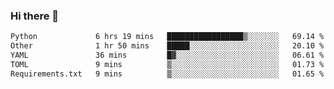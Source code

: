 ### Hi there 👋

<!--START_SECTION:waka-->

```txt
Python             6 hrs 19 mins   █████████████████▒░░░░░░░   69.14 %
Other              1 hr 50 mins    █████░░░░░░░░░░░░░░░░░░░░   20.10 %
YAML               36 mins         █▓░░░░░░░░░░░░░░░░░░░░░░░   06.61 %
TOML               9 mins          ▒░░░░░░░░░░░░░░░░░░░░░░░░   01.73 %
Requirements.txt   9 mins          ▒░░░░░░░░░░░░░░░░░░░░░░░░   01.65 %
```

<!--END_SECTION:waka-->

<!--
**Jonas-VanHaeken/Jonas-VanHaeken** is a ✨ _special_ ✨ repository because its `README.md` (this file) appears on your GitHub profile.

Here are some ideas to get you started:

- 🔭 I’m currently working on ...
- 🌱 I’m currently learning ...
- 👯 I’m looking to collaborate on ...
- 🤔 I’m looking for help with ...
- 💬 Ask me about ...
- 📫 How to reach me: ...
- 😄 Pronouns: ...
- ⚡ Fun fact: ...
-->
